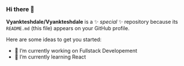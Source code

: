 ### Hi there 👋


**Vyankteshdale/Vyankteshdale** is a ✨ _special_ ✨ repository because its `README.md` (this file) appears on your GitHub profile.

Here are some ideas to get you started:

- 🔭 I’m currently working on Fullstack Developement
- 🌱 I’m currently learning React

